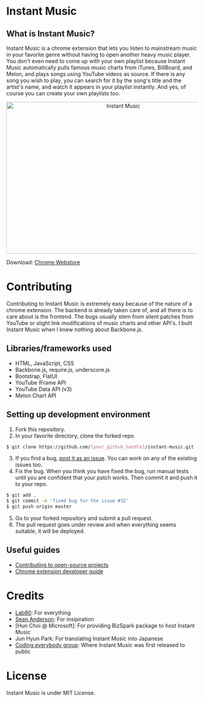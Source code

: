 Instant Music
=========

What is Instant Music?
-------------
Instant Music is a chrome extension that lets you listen to mainstream music in your favorite genre without having to open another heavy music player. You don't even need to come up with your own playlist because Instant Music automatically pulls famous music charts from iTunes, BillBoard, and Melon, and plays songs using YouTube videos as source. If there is any song you wish to play, you can search for it by the song's title and the artist's name, and watch it appears in your playlist instantly. And yes, of course you can create your own playlists too.

<div style="text-align:center"><a href="https://www.youtube.com/watch?v=CNTgTXFrTuY
" target="_blank"><img src="http://i.imgur.com/kttg6fJ.png" 
alt="Instant Music" width="600" height="400" /></a></div>

Download: [Chrome Webstore](https://chrome.google.com/webstore/detail/instant-music/ehebnoicojclpjjblbacdjmpjpkocmml)

Contributing
============

Contributing to Instant Music is extremely easy because of the nature of a chrome extension. The backend is already taken care of, and all there is to care about is the frontend. The bugs usually stem from silent patches from YouTube or slight link modifications of music charts and other API's. I built Instant Music when I knew nothing about Backbone.js.

Libraries/frameworks used
------
* HTML, JavaScript, CSS
* Backbone.js, require.js, underscore.js
* Bootstrap, FlatUI
* YouTube IFrame API
* YouTube Data API (v3)
* Melon Chart API

Setting up development environment
-------------
1. Fork this repository.
2. In your favorite directory, clone the forked repo

  ```sh
  $ git clone https://github.com/[your_github_handle]/instant-music.git
  ```

3. If you find a bug, [post it as an issue](https://github.com/woniesong92/instant-music/issues/new). You can work on any of the existing issues too.
4. Fix the bug. When you think you have fixed the bug, run manual tests until you are confident that your patch works. Then commit it and push it to your repo.

  ```sh
  $ git add .
  $ git commit -m 'fixed bug for the issue #32'
  $ git push origin master
  ```

5. Go to your forked repository and submit a pull request.
6. The pull request goes under review and when everything seems suitable, it will be deployed.

Useful guides
-------
* [Contributing to open-source projects](https://guides.github.com/activities/contributing-to-open-source/)
* [Chrome extension developer guide](https://developer.chrome.com/extensions)

Credits
============
* [Lab80](http://lab80.co/): For everything
* [Sean Anderson](https://streamus.com/#about): For insipiration
* [Hun Choi @ Microsoft]: For providing BizSpark package to host Instant Music
* Jun Hyun Park: For translating Instant Music into Japanese
* [Coding everybody group](https://www.facebook.com/groups/codingeverybody/): Where Instant Music was first released to public

License
=========
Instant Music is under MIT License.
